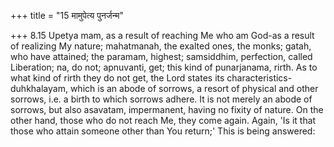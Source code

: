 +++
title = "15 मामुपेत्य पुनर्जन्म"

+++
8.15 Upetya mam, as a result of reaching Me who am God-as a result of
realizing My nature; mahatmanah, the exalted ones, the monks; gatah, who
have attained; the paramam, highest; samsiddhim, perfection, called
Liberation; na, do not; apnuvanti, get; this kind of punarjanama, rirth.
As to what kind of rirth they do not get, the Lord states its
characteristics-duhkhalayam, which is an abode of sorrows, a resort of
physical and other sorrows, i.e. a birth to which sorrows adhere. It is
not merely an abode of sorrows, but also asavatam, impermanent, having
no fixity of nature. On the other hand, those who do not reach Me, they
come again. Again, 'Is it that those who attain someone other than You
return;' This is being answered:
